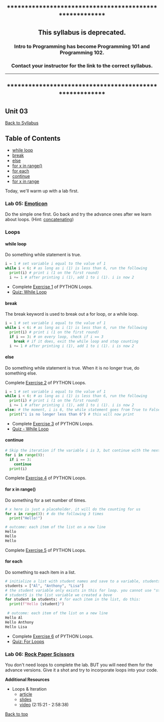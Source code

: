<div align="center">

## *******************************************************

## This syllabus is **deprecated**.

### Intro to Programming has become Programming 101 and Programming 102. 

### **Contact your instructor** for the link to the correct syllabus. 
***
## *******************************************************
</div>

## <a id="top"></a>Unit 03


[Back to Syllabus](https://github.com/PdxCodeGuild/IntroToProgramming#top)

## Table of Contents
- [while loop](#while)
- [break](#break)
- [else](#else)
- [for x in range()](#range)
- [for each](#each)
- [continue](#continue)
- [for x in range](#range)

Today, we'll warm up with a lab first.

### Lab 05: [Emoticon](https://github.com/PdxCodeGuild/IntroToProgramming/blob/master/labs/lab05-emoticon.md)
Do the simple one first. Go back and try the advance ones after we learn about loops.
(Hint: [concatenating](https://www.pythonforbeginners.com/concatenation/string-concatenation-and-formatting-in-python))

### Loops

#### while <a id="while"></a>loop
Do something while statement is true.

```python
i = 1 # set variable i equal to the value of 1
while i < 6: # as long as i (1) is less than 6, run the following
  print(i) # print i (1 on the first round)
  i += 1 # after printing i (1), add 1 to i (1). i is now 2
```

- Complete [Exercise 1](https://www.w3schools.com/python/exercise.asp?filename=exercise_while_loops1) of PYTHON Loops.
- [Quiz: While Loop](https://forms.gle/LYFnGv7J5M89t1aU6)

#### <a id="break"></a>break

The break keyword is used to break out a for loop, or a while loop.

```python
i = 1 # set variable i equal to the value of 1
while i < 6: # as long as i (1) is less than 6, run the following
  print(i) # print i (1 on the first round)
  if i == 3: # on every loop, check if i == 3
    break # if it does, exit the while loop and stop counting
  i += 1 # after printing i (1), add 1 to i (1). i is now 2
```

#### <a id="else"></a>else
Do something while statement is true. When it is no longer true, do something else.

Complete [Exercise 2](https://www.w3schools.com/python/exercise.asp?filename=exercise_while_loops2) of PYTHON Loops.

```python
i = 1 # set variable i equal to the value of 1
while i < 6: # as long as i (1) is less than 6, run the following
  print(i) # print i (1 on the first round)
  i += 1 # after printing i (1), add 1 to i (1). i is now 2
else: # the moment, i is 6, the while statement goes from True to False
  print("i is no longer less than 6") # this will now print
```

- Complete [Exercise 3](https://www.w3schools.com/python/exercise.asp?filename=exercise_while_loops3) of PYTHON Loops.
- [Quiz - While Loop]()

#### <a id="continue"></a>continue

```python
# Skip the iteration if the variable i is 3, but continue with the next iteration:
for i in range(9):
  if i == 3:
    continue
  print(i)
```
Complete [Exercise 4](https://www.w3schools.com/python/exercise.asp?filename=exercise_for_loops1) of PYTHON Loops.

#### <a id="range"></a>for x in range()

Do something for a set number of times.

```python
# x here is just a placeholder. it will do the counting for us
for x in range(3): # do the following 3 times
  print("Hello!")

# outcome: each item of the list on a new line
Hello
Hello
Hello
```

Complete [Exercise 5](https://www.w3schools.com/python/exercise.asp?filename=exercise_for_loops2) of PYTHON Loops.

#### <a id="each"></a>for each

Do something to each item in a list.

```python
# initialize a list with student names and save to a variable, students
students = ["Al", "Anthony", "Lisa"]
# the student variable only exists in this for loop. you cannot use "student" anywhere else
# studentS is the list variable we created a bove
for student in students: # for each item in the list, do this:
  print(f"Hello {student}")
 
 # outcome: each item of the list on a new line
Hello Al
Hello Anthony
Hello Lisa
```

- Complete [Exercise 6](https://www.w3schools.com/python/exercise.asp?filename=exercise_for_loops3) of PYTHON Loops.
- [Quiz: For Loops](https://forms.gle/KfDEbvi1HkzZuCb86)

### Lab 06: [Rock Paper Scissors](https://github.com/PdxCodeGuild/IntroToProgramming/blob/master/labs/lab06-rock_paper_scissors.md)
You don't need loops to complete the lab. BUT you will need them for the advance versions. Give it a shot and try to incorporate loops into your code.

**Additional Resources**
- Loops & Iteration
  - [article](https://www.py4e.com/html3/05-iterations)
  - [slides](https://www.py4e.com/lectures3/Pythonlearn-05-Iterations.pptx)
  - [video](https://www.youtube.com/watch?v=8DvywoWv6fI&t=8121s) (2:15:21 - 2:58:38)

[Back to top](#top)
